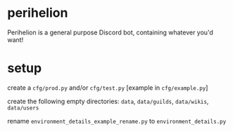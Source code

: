 # perihelion

Perihelion is a general purpose Discord bot, containing whatever you'd want!

# setup

create a `cfg/prod.py` and/or `cfg/test.py` \[example in `cfg/example.py`]

create the following empty directories: `data`, `data/guilds`, `data/wikis`, `data/users`

rename `environment_details_example_rename.py` to `environment_details.py`
